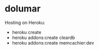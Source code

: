 # dolumar
Hosting on Heroku:
* heroku create
* heroku addons:create cleardb
* heroku addons:create memcachier:dev